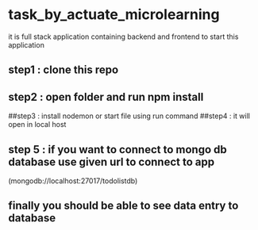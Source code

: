 # task_by_actuate_microlearning
it is full stack application containing backend and frontend
to start this application
## step1 : clone this repo
## step2 : open folder and run npm install
##step3 : install nodemon or start file using run command 
##step4 : it will open in local host 
## step 5 : if you want to connect to mongo db database use given url to connect to app
(mongodb://localhost:27017/todolistdb)
## finally you should be able to see data entry to database
